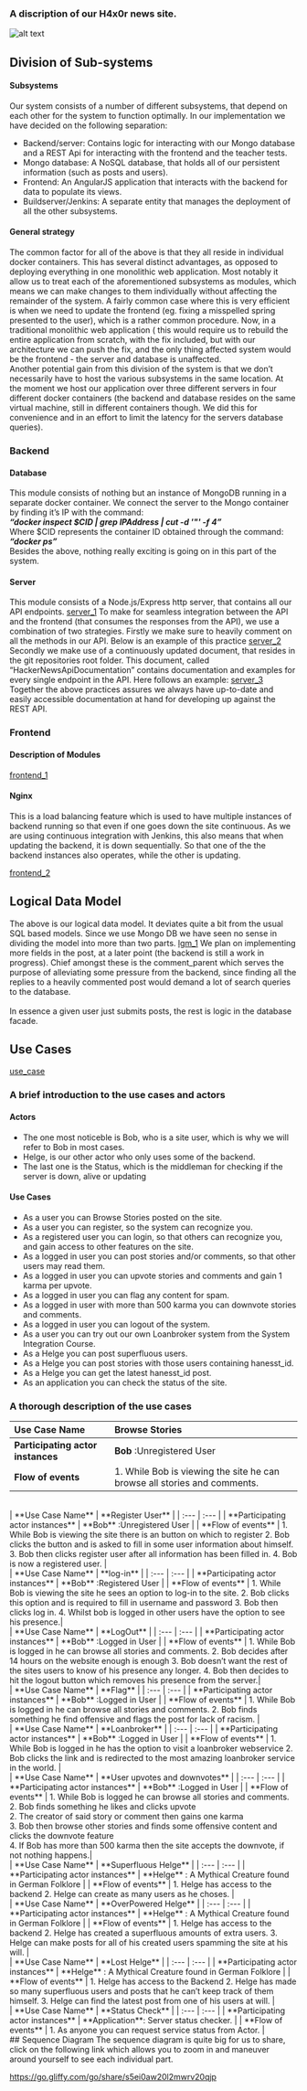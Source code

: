### A discription of our H4x0r news site.


 ![alt text][use_case]
## Division of Sub-systems
#### Subsystems
Our system consists of a number of different subsystems, that depend on each other for the system to function optimally. 
In our implementation we have decided on the following separation:
- Backend/server: Contains logic for interacting with our Mongo database and a REST Api for interacting with the frontend and the teacher tests.
- Mongo database: A NoSQL database, that holds all of our persistent information (such as posts and users).
- Frontend: An AngularJS application that interacts with the backend for data to populate its views.
- Buildserver/Jenkins: A separate entity that manages the deployment of all the other subsystems.
#### General strategy
The common factor for all of the above is that they all reside in individual docker containers. 
This has several distinct advantages, as opposed to deploying everything in one monolithic web application. Most notably it allow us to treat each of the aforementioned subsystems as modules, which means we can make changes to them individually without affecting the remainder of the system. A fairly common case where this is very efficient is when we need to update the frontend (eg. fixing a misspelled spring presented to the user), which is a rather common procedure. 
Now, in a traditional monolithic web application ( this would require us to rebuild the entire application from scratch, with the fix included, but with our architecture we can push the fix, and the only thing affected system would be the frontend - the server and database is unaffected.   
Another potential gain from this division of the system is that we don’t necessarily have to host the various subsystems in the same location. At the moment we host our application over three different servers in four different docker containers (the backend and database resides on the same virtual machine, still in different containers though. We did this for convenience and in an effort to limit the latency for the servers database queries).

### Backend
#### Database
This module consists of nothing but an instance of MongoDB running in a separate docker container. We connect the server to the Mongo container by finding it’s IP with the command: 
<br>**_“docker inspect $CID | grep IPAddress | cut -d '"' -f 4”_**
<br>Where $CID represents the container ID obtained through the command:
<br>**_“docker ps”_**
<br>Besides the above, nothing really exciting is going on in this part of the system.

#### Server
This module consists of a Node.js/Express http server, that contains all our API endpoints. 
[server_1]
To make for seamless integration between the API and the frontend  (that consumes the responses from the API), we use a combination of two strategies. Firstly we make sure to heavily comment on all the methods in our API. Below is an example of this practice
[server_2]
Secondly we make use of a continuously updated document, that resides in the git repositories root folder. This document, called “HackerNewsApiDocumentation” contains documentation and examples for every single endpoint in the API. Here follows an example:
[server_3]
Together the above practices assures we always have up-to-date and easily accessible documentation at hand for developing up against the REST API.  


### Frontend
#### Description of Modules
[frontend_1]

#### Nginx
This is a load balancing feature which is used to have multiple instances of backend running so that even if one goes down the site continuous. As we are using continuous integration with Jenkins, this also means that when updating the backend, it is down sequentially. So that one of the the backend instances also operates, while the other is updating.

[frontend_2]

## Logical Data Model
The above is our logical data model. It deviates quite a bit from the usual SQL based models. Since we use Mongo DB we have seen no sense in dividing the model into more than two parts.
[lgm_1]
We plan on implementing more fields in the post, at a later point (the backend is still a work in progress). Chief amongst these is the comment_parent which serves the purpose of alleviating some pressure from the backend, since finding all the replies to a heavily commented post would demand a lot of search queries to the database.   
<br>In essence a given user just submits posts, the rest is logic in the database facade.   

## Use Cases
[use_case]
### A brief introduction to the use cases and actors
#### Actors
- The one most noticeble is Bob, who is a site user, which is why we will refer to Bob in most cases.
- Helge, is our other actor who only uses some of the backend.
- The last one is the Status, which is the middleman for checking if the server is down, alive or updating

#### Use Cases
- As a user you can Browse Stories posted on the site.
- As a user you can register, so the system can recognize you.
- As a registered user you can login, so that others can recognize you, and gain access to other features on the site.
- As a logged in user you can post stories and/or comments, so that other users may read them.
- As a logged in user you can upvote stories and comments and gain 1 karma per upvote.
- As a logged in user you can flag any content for spam.
- As a logged in user with more than 500 karma you can downvote stories and comments.
- As a logged in user you can logout of the system.
- As a user you can try out our own Loanbroker system from the System Integration Course.
- As a Helge you can post superfluous users.
- As a Helge you can post stories with those users containing hanesst_id.
- As a Helge you can get the latest hanesst_id post.
- As an application you can check the status of the site.

### A thorough description of the use cases

| **Use Case Name** | **Browse Stories** |
| :--- | :--- |
| **Participating actor instances** | **Bob** :Unregistered User |
| **Flow of events** |   1. While Bob is viewing the site he can browse all stories and comments. |
<br>
| **Use Case Name** | **Register User** |
| :--- | :--- |
| **Participating actor instances** | **Bob** :Unregistered User |
| **Flow of events** |   
1. While Bob is viewing the site there is an button on which to register
2. Bob clicks the button and is asked to fill in some user information about himself.
3. Bob then clicks register user after all information has been filled in.
4. Bob is now a registered user. |
<br>
| **Use Case Name** | **log-in** |
| :--- | :--- |
| **Participating actor instances** | **Bob** :Registered User |
| **Flow of events** |   
1. While Bob is viewing the site he sees an option to log-in to the site.
2. Bob clicks this option and is required to fill in username and password 
3. Bob then clicks log in.
4. Whilst bob is logged in other users have the option to see his presence.|
<br>
| **Use Case Name** | **LogOut** |
| :--- | :--- |
| **Participating actor instances** | **Bob** :Logged in User |
| **Flow of events** | 
1. While Bob is logged in he can browse all stories and comments. 
2. Bob decides after 14 hours on the website enough is enough 
3. Bob doesn’t want the rest of the sites users to know of his presence any longer.
4. Bob then decides to hit the logout button which removes his presence from the server.|
<br>
| **Use Case Name** | **Flag** |
| :--- | :--- |
| **Participating actor instances** | **Bob** :Logged in User |
| **Flow of events** | 
1. While Bob is logged in he can browse all stories and comments. 
2. Bob finds something he find offensive and flags the post for lack of racism. |
<br>
| **Use Case Name** | **Loanbroker** |
| :--- | :--- |
| **Participating actor instances** | **Bob** :Logged in User |
| **Flow of events** | 
1. While Bob is logged in he has the option to visit a loanbroker webservice
2. Bob clicks the link and is redirected to the most amazing loanbroker service in the world. |
<br>
| **Use Case Name** | **User upvotes and downvotes** |
| :--- | :--- |
| **Participating actor instances** | **Bob** :Logged in User |
| **Flow of events** | 1. While Bob is logged he can browse all stories and comments. <br> 2. Bob finds something he likes and clicks upvote <br> 2. The creator of said story or comment then gains one karma <br> 3. Bob then browse other stories and finds some offensive content and clicks the downvote feature<br> 4. If Bob has more than 500 karma then the site accepts the downvote, if not nothing happens.|
<br>
| **Use Case Name** | **Superfluous Helge** |
| :--- | :--- |
| **Participating actor instances** | **Helge** : A Mythical Creature found in German Folklore |
| **Flow of events** | 
1. Helge has access to the backend
2. Helge can create as many users as he choses. |
<br>
| **Use Case Name** | **OverPowered Helge** |
| :--- | :--- |
| **Participating actor instances** | **Helge** : A Mythical Creature found in German Folklore |
| **Flow of events** | 
1. Helge has access to the backend
2. Helge has created a superfluous amounts of extra users.
3. Helge can make posts for all of his created users spamming the site at his will. |
<br>
| **Use Case Name** | **Lost Helge** |
| :--- | :--- |
| **Participating actor instances** | **Helge** : A Mythical Creature found in German Folklore |
| **Flow of events** | 
1. Helge has access to the Backend
2. Helge has made so many superfluous users and posts that he can’t keep track of them himself.
3. Helge can find the latest post from one of his users at will. |
<br>
| **Use Case Name** | **Status Check** |
| :--- | :--- |
| **Participating actor instances** | **Application**: Server status checker. |
| **Flow of events** | 
1. As anyone you can request service status from Actor. |
<br>
## Sequence Diagram
The sequence diagram is quite big for us to share, click on the following link which allows you to zoom in and maneuver around yourself to see each individual part.

https://go.gliffy.com/go/share/s5ei0aw20l2mwrv20qjp 








[server_1]: https://github.com/ElDuderino420/HackerNewsClone/blob/master/toolbox_img/server_1.png "An example of one of our endpoints in the API"
[server_2]: https://github.com/ElDuderino420/HackerNewsClone/blob/master/toolbox_img/server_2.jpg "API documentation"
[server_3]: https://github.com/ElDuderino420/HackerNewsClone/blob/master/toolbox_img/server_3.png "Illustration of the backend API"
[lgm_1]: https://github.com/ElDuderino420/HackerNewsClone/blob/master/toolbox_img/lgm_1.png "Illustration of the Logical Data Model"
[frontend_1]: https://github.com/ElDuderino420/HackerNewsClone/blob/master/toolbox_img/frontend_1.png "An example of one of our restcalls made from the frontend as well as the file structure of the frontend"
[frontend_2]: https://github.com/ElDuderino420/HackerNewsClone/blob/master/toolbox_img/frontend_2.png "the nginx.conf file"
[use_case]: https://github.com/ElDuderino420/HackerNewsClone/blob/master/toolbox_img/use_case_diagram.png "A complete use case diagram"